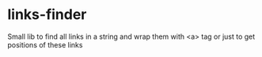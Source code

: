 # links-finder
Small lib to find all links in a string and wrap them with &lt;a> tag or just to get positions of these links
